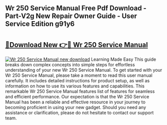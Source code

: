 ## Wr 250 Service Manual Free Pdf Download - Part-V2g New Repair Owner Guide - User Service Edition g91y6

# <h2><a href="http://bc84245.oget.top/?id=Wr+250+Service+Manual">🔗Download New 👉🔴 Wr 250 Service Manual</a></h2>

[![Wr 250 Service Manual new download](https://i.imgur.com/5g1atiW.png)](http://bc84245.oget.top/?id=Wr+250+Service+Manual)
Learning Made Easy This guide breaks down complex concepts into simple steps for effortless understanding of your new Wr 250 Service Manual. To get started with your Wr 250 Service Manual, please take a moment to read this user manual carefully. It includes detailed instructions for product setup, as well as information on how to use its various features and capabilities. This remarkable Wr 250 Service Manual features list of features for seamless and efficient performance. Our expectation is that the Wr 250 Service Manual has been a reliable and effective resource in your journey to becoming proficient in using your new gadget. Should you need any assistance or clarification, please do not hesitate to contact our support team.
